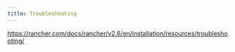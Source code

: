```yaml
---
title: Troubleshooting
---
```


https://rancher.com/docs/rancher/v2.6/en/installation/resources/troubleshooting/